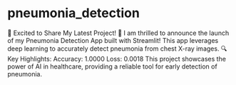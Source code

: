 # pneumonia_detection
🚀 Excited to Share My Latest Project! 🚀
I am thrilled to announce the launch of my Pneumonia Detection App built with Streamlit! This app leverages deep learning to accurately detect pneumonia from chest X-ray images.
🔍 Key Highlights:
Accuracy: 1.0000
Loss: 0.0018
This project showcases the power of AI in healthcare, providing a reliable tool for early detection of pneumonia.
